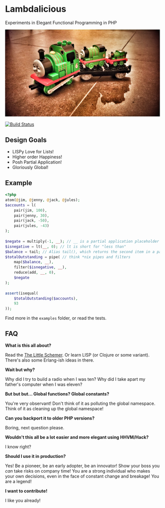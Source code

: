 # Lambdalicious

Experiments in Elegant Functional Programming in PHP

![Recursive Percy](docs/recursive_percy2.jpg "Recursive Percy")

[![Build Status](https://travis-ci.org/mathiasverraes/lambdalicious.svg)](https://travis-ci.org/mathiasverraes/lambdalicious)

## Design Goals

- LISPy Love for Lists!
- Higher order Happiness!
- Posh Partial Application!
- Gloriously Global!

## Example

```php
<?php
atom(@jim, @jenny, @jack, @jules);
$accounts = l(
    pair(jim, 100),
    pair(jenny, 30),
    pair(jack, -50),
    pair(jules, -43)
);

$negate = multiply(-1, __); // __ is a partial application placeholder
$isnegative = lt(__, 0); // lt is short for "less than"
$balance = tail; // Alias tail(), which returns the second item in a pair
$totalOutstanding = pipe( // think *nix pipes and filters
    map($balance, __), 
    filter($isnegative, __), 
    reduce(add, __, 0),
    $negate
);

assert(isequal(
    $totalOutstanding($accounts),
    93
));
```

Find more in the `examples` folder, or read the tests.

## FAQ

**What is this all about?**

Read the [The Little Schemer](http://www.amazon.com/gp/product/0262560992/ref=as_li_tl?ie=UTF8&camp=1789&creative=390957&creativeASIN=0262560992&linkCode=as2&tag=verraesnet-20&linkId=LWAZ2Z4LXEVNZNAH).
Or learn LISP (or Clojure or some variant). There's also some Erlang-ish ideas in there.

**Wait but why?**

Why did I try to build a radio when I was ten? Why did I take apart my father's computer when I was eleven?

**But but but... Global functions? Global constants?**

You're very observant! Don't think of it as polluting the global namespace. Think of it as cleaning up the global namespace!

**Can you backport it to older PHP versions?**

Boring, next question please.

**Wouldn't this all be a lot easier and more elegant using HHVM/Hack?**

I know right?

**Should I use it in production?**

Yes! Be a pioneer, be an early adopter, be an innovator! Show your boss you *can* take risks on company time! You are a
strong individual who makes your own decisions, even in the face of constant change and breakage! You are a legend!

**I want to contribute!**

I like you already!

